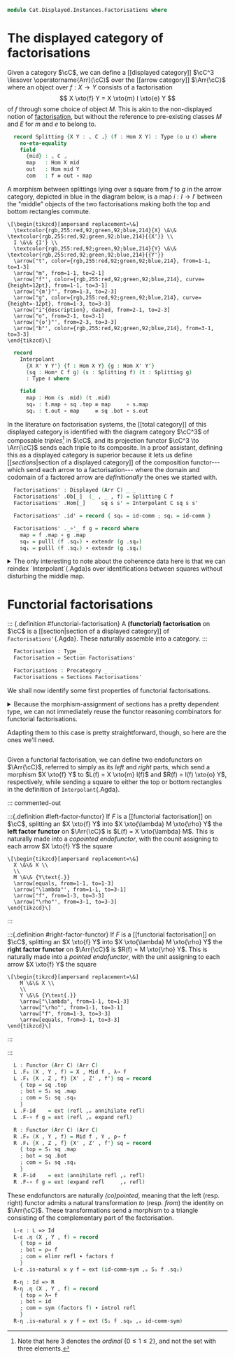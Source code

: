 <!--
```agda
open import Cat.Instances.Shape.Interval
open import Cat.Displayed.Section
open import Cat.Displayed.Base
open import Cat.Prelude

import Cat.Reasoning
```
-->

```agda
module Cat.Displayed.Instances.Factorisations where
```

<!--
```agda
open Displayed
open Functor
open _=>s_
open _=>_
```
-->

<!--
```agda
module _ {o ℓ} (C : Precategory o ℓ) where
  open Cat.Reasoning C
```
-->

# The displayed category of factorisations

Given a category $\cC$, we can define a [[displayed category]] $\cC^3
\liesover \operatorname{Arr}(\cC)$ over the [[arrow category]]
$\Arr{\cC}$ where an object over $f : X \to Y$ consists of a
factorisation
$$
X \xto{f} Y = X \xto{m} I \xto{e} Y
$$
of $f$ through some choice of object $M$. This is akin to the
non-displayed notion of [factorisation], but without the reference to
pre-existing classes $M$ and $E$ for $m$ and $e$ to belong to.

[factorisation]: Cat.Morphism.Factorisation.html

```agda
  record Splitting {X Y : ⌞ C ⌟} (f : Hom X Y) : Type (o ⊔ ℓ) where
    no-eta-equality
    field
      {mid} : ⌞ C ⌟
      map   : Hom X mid
      out   : Hom mid Y
      com   : f ≡ out ∘ map
```

<!--
```agda
  {-# INLINE Splitting.constructor #-}

  open Splitting public
```
-->

A morphism between splittings lying over a square from $f$ to $g$ in the
arrow category, depicted in blue in the diagram below, is a map $i : I
\to I'$ between the "middle" objects of the two factorisations making
both the top and bottom rectangles commute.

~~~{.quiver .attach-around}
\[\begin{tikzcd}[ampersand replacement=\&]
  \textcolor{rgb,255:red,92;green,92;blue,214}{X} \&\& \textcolor{rgb,255:red,92;green,92;blue,214}{{X'}} \\
  I \&\& {I'} \\
  \textcolor{rgb,255:red,92;green,92;blue,214}{Y} \&\& \textcolor{rgb,255:red,92;green,92;blue,214}{{Y'}}
  \arrow["t", color={rgb,255:red,92;green,92;blue,214}, from=1-1, to=1-3]
  \arrow["m", from=1-1, to=2-1]
  \arrow["f"', color={rgb,255:red,92;green,92;blue,214}, curve={height=12pt}, from=1-1, to=3-1]
  \arrow["{m'}"', from=1-3, to=2-3]
  \arrow["g", color={rgb,255:red,92;green,92;blue,214}, curve={height=-12pt}, from=1-3, to=3-3]
  \arrow["i"{description}, dashed, from=2-1, to=2-3]
  \arrow["o", from=2-1, to=3-1]
  \arrow["{o'}"', from=2-3, to=3-3]
  \arrow["b"', color={rgb,255:red,92;green,92;blue,214}, from=3-1, to=3-3]
\end{tikzcd}\]
~~~

```agda
  record
    Interpolant
      {X X' Y Y'} {f : Hom X Y} {g : Hom X' Y'}
      (sq : Homᵃ C f g) (s : Splitting f) (t : Splitting g)
      : Type ℓ where
```

<!--
```agda
    no-eta-equality
    private
      module s = Splitting s
      module t = Splitting t
```
-->

```agda
    field
      map : Hom (s .mid) (t .mid)
      sq₀ : t.map ∘ sq .top ≡ map     ∘ s.map
      sq₁ : t.out ∘ map     ≡ sq .bot ∘ s.out
```

In the literature on factorisation systems, the [[total category]] of
this displayed category is identified with the diagram category $\cC^3$
of composable *triples*[^three] in $\cC$, and its projection functor
$\cC^3 \to \Arr{\cC}$ sends each triple to its composite. In a proof
assistant, defining this as a displayed category is superior because it
lets us define [[*sections*|section of a displayed category]] of the
composition functor--- which send each arrow to a factorisation--- where
the domain and codomain of a factored arrow are *definitionally* the
ones we started with.

[^three]:
    Note that here $3$ denotes the *ordinal* $\{0 \le 1 \le 2\}$,
    and not the set with three elements.

<!--
```agda
  {-# INLINE Interpolant.constructor #-}
  open Interpolant public
unquoteDecl H-Level-Interpolant = declare-record-hlevel 2 H-Level-Interpolant (quote Interpolant)

module _ {o ℓ} {C : Precategory o ℓ} where
  open Precategory C

  Interpolant-pathp
    : ∀ {X X' Y Y'} {f : Hom X Y} {g : Hom X' Y'} {sq sq' : Homᵃ C f g} {p : sq ≡ sq'} {s : Splitting C f} {t : Splitting C g}
    → {f : Interpolant C sq s t} {g : Interpolant C sq' s t}
    → f .map ≡ g .map
    → PathP (λ i → Interpolant C (p i) s t) f g
  Interpolant-pathp p i .map = p i
  Interpolant-pathp {p = q} {s} {t} {f} {g} p i .sq₀ = is-prop→pathp (λ i → Hom-set _ _ (t .map ∘ q i .top) (p i ∘ s .map)) (f .sq₀) (g .sq₀) i
  Interpolant-pathp {p = q} {s} {t} {f} {g} p i .sq₁ = is-prop→pathp (λ i → Hom-set _ _ (t .out ∘ p i) (q i .bot ∘ s .out)) (f .sq₁) (g .sq₁) i

  instance
    Extensional-Interpolant
      : ∀ {X X' Y Y' ℓr} {f : Hom X Y} {g : Hom X' Y'} {sq : Homᵃ C f g} {s : Splitting C f} {t : Splitting C g}
      → ⦃ _ : Extensional (Hom (s .mid) (t .mid)) ℓr ⦄
      → Extensional (Interpolant C sq s t) ℓr
    Extensional-Interpolant = injection→extensional! Interpolant-pathp auto

module _ {o ℓ} (C : Precategory o ℓ) where
  open Cat.Reasoning C
```
-->

```agda
  Factorisations' : Displayed (Arr C) _ _
  Factorisations' .Ob[_]  (_ , _ , f) = Splitting C f
  Factorisations' .Hom[_]     sq s s' = Interpolant C sq s s'

  Factorisations' .id' = record { sq₀ = id-comm ; sq₁ = id-comm }

  Factorisations' ._∘'_ f g = record where
    map = f .map ∘ g .map
    sq₀ = pulll (f .sq₀) ∙ extendr (g .sq₀)
    sq₁ = pulll (f .sq₁) ∙ extendr (g .sq₁)
```

<details>
<summary>The only interesting to note about the coherence data here is
that we can reindex `Interpolant`{.Agda}s over identifications between
squares without disturbing the middle map.</summary>

```agda
  Factorisations' .Hom[_]-set f x y = hlevel 2

  Factorisations' .idr'   f     = Interpolant-pathp (idr _)
  Factorisations' .idl'   f     = Interpolant-pathp (idl _)
  Factorisations' .assoc' f g h = Interpolant-pathp (assoc _ _ _)

  Factorisations' .hom[_] p' f = record where
    map = f .map
    sq₀ = ap₂ _∘_ refl (sym (ap top p')) ∙ f .sq₀
    sq₁ = f .sq₁ ∙ ap₂ _∘_ (ap bot p') refl
  Factorisations' .coh[_] p' f = Interpolant-pathp refl
```

</details>

# Functorial factorisations

::: {.definition #functorial-factorisation}
A **(functorial) factorisation** on $\cC$ is a [[section|section of a
displayed category]] of `Factorisations'`{.Agda}. These naturally
assemble into a category.
:::

```agda
  Factorisation : Type _
  Factorisation = Section Factorisations'

  Factorisations : Precategory _ _
  Factorisations = Sections Factorisations'
```

We shall now identify some first properties of functorial
factorisations.

<!--
```agda
module Factorisation {o ℓ} {C : Precategory o ℓ} (fac : Factorisation C) where
  open Cat.Reasoning C
  open Section fac
  private module Arr = Cat.Reasoning (Arr C)

  module _ {X Y : ⌞ C ⌟} (f : Hom X Y) where
    open Splitting (Section.S₀ fac (X , Y , f))
      renaming (mid to Mid ; map to λ→ ; out to ρ→ ; com to factors)
      public

  module _ {u v w x : ⌞ C ⌟} {f : Hom u v} {g : Hom w x} (sq : Homᵃ C f g) where
    open Interpolant (Section.S₁ fac sq) using (map) public
```
-->

<details>
<summary>Because the morphism-assignment of sections has a pretty
dependent type, we can not immediately reuse the functor reasoning
combinators for functorial factorisations.

Adapting them to this case is pretty straightforward, though, so here
are the ones we'll need.
</summary>

```agda
  adjust
    : ∀ {u v w x} {f : Hom u v} {g : Hom w x} {sq sq' : Homᵃ C f g}
    → sq ≡ sq'
    → S₁ sq .map ≡ S₁ sq' .map
  adjust p = apd (λ i → map) (ap S₁ p)

  weave
    : ∀ {u v w x w' x' y z} {f : Hom u v} {g : Hom w x} {g' : Hom w' x'} {h : Hom y z}
    → {sq : Homᵃ C g h}  {sq' : Homᵃ C f g}
    → {tq : Homᵃ C g' h} {tq' : Homᵃ C f g'}
    → sq Arr.∘ sq' ≡ tq Arr.∘ tq'
    → S₁ sq .map ∘ S₁ sq' .map
    ≡ S₁ tq .map ∘ S₁ tq' .map
  weave p = apd (λ i → map) (sym (S-∘ _ _)) ∙∙ adjust p ∙∙ apd (λ i → map) (S-∘ _ _)

  collapse
    : ∀ {u v w x y z} {f : Hom u v} {g : Hom w x} {h : Hom y z}
    → {sq : Homᵃ C g h} {sq' : Homᵃ C f g} {tq : Homᵃ C f h}
    → sq Arr.∘ sq' ≡ tq
    → S₁ sq .map ∘ S₁ sq' .map
    ≡ S₁ tq .map
  collapse p = apd (λ i → map) (sym (S-∘ _ _)) ∙ adjust p

  expand
    : ∀ {u v w x y z} {f : Hom u v} {g : Hom w x} {h : Hom y z}
    → {sq : Homᵃ C g h} {sq' : Homᵃ C f g} {tq : Homᵃ C f h}
    → tq ≡ sq Arr.∘ sq'
    → S₁ tq .map
    ≡ S₁ sq .map ∘ S₁ sq' .map
  expand p = sym (collapse (sym p))

  annihilate : ∀ {u v} {f : Hom u v} {sq : Homᵃ C f f} → sq ≡ Arr.id → S₁ sq .map ≡ id
  annihilate p = adjust p ∙ apd (λ i → map) S-id
```

</details>

Given a functorial factorisation, we can define two endofunctors on
$\Arr{\cC}$, referred to simply as its *left* and *right* parts, which
send a morphism $X \xto{f} Y$ to $L(f) = X \xto{m} I(f)$ and $R(f) =
I(f) \xto{o} Y$, respectively, while sending a square to either the top
or bottom rectangles in the definition of `Interpolant`{.Agda}.

::: commented-out

:::{.definition #left-factor-functor}
If $F$ is a [[functorial factorisation]] on $\cC$, splitting an $X
\xto{f} Y$ into $X \xto{\lambda} M \xto{\rho} Y$ the **left factor
functor** on $\Arr{\cC}$ is $L(f) = X \xto{\lambda} M$. This is
naturally made into a *copointed endofunctor*, with the counit assigning
to each arrow $X \xto{f} Y$ the square

~~~{.quiver .attach-above}
\[\begin{tikzcd}[ampersand replacement=\&]
  X \&\& X \\
  \\
  M \&\& {Y\text{.}}
  \arrow[equals, from=1-1, to=1-3]
  \arrow["\lambda"', from=1-1, to=3-1]
  \arrow["f", from=1-3, to=3-3]
  \arrow["\rho"', from=3-1, to=3-3]
\end{tikzcd}\]
~~~
:::

:::{.definition #right-factor-functor}
If $F$ is a [[functorial factorisation]] on $\cC$, splitting an $X
\xto{f} Y$ into $X \xto{\lambda} M \xto{\rho} Y$ the **right factor
functor** on $\Arr{\cC}$ is $R(f) = M \xto{\rho} Y$. This is naturally
made into a *pointed endofunctor*, with the unit assigning to each arrow
$X \xto{f} Y$ the square

~~~{.quiver .attach-above}
\[\begin{tikzcd}[ampersand replacement=\&]
	M \&\& X \\
	\\
	Y \&\& {Y\text{.}}
	\arrow["\lambda", from=1-1, to=1-3]
	\arrow["\rho"', from=1-1, to=3-1]
	\arrow["f", from=1-3, to=3-3]
	\arrow[equals, from=3-1, to=3-3]
\end{tikzcd}\]
~~~
:::

:::

```agda
  L : Functor (Arr C) (Arr C)
  L .F₀ (X , Y , f) = X , Mid f , λ→ f
  L .F₁ {X , Z , f} {X' , Z' , f'} sq = record
    { top = sq .top
    ; bot = S₁ sq .map
    ; com = S₁ sq .sq₀
    }
  L .F-id    = ext (refl ,ₚ annihilate refl)
  L .F-∘ f g = ext (refl ,ₚ expand refl)

  R : Functor (Arr C) (Arr C)
  R .F₀ (X , Y , f) = Mid f , Y , ρ→ f
  R .F₁ {X , Z , f} {X' , Z' , f'} sq = record
    { top = S₁ sq .map
    ; bot = sq .bot
    ; com = S₁ sq .sq₁
    }
  R .F-id    = ext (annihilate refl ,ₚ refl)
  R .F-∘ f g = ext (expand refl     ,ₚ refl)
```

These endofunctors are naturally *(co)pointed*, meaning that the left
(resp. right) functor admits a natural transformation *to* (resp.
*from*) the identity on $\Arr{\cC}$. These transformations send a
morphism to a triangle consisting of the complementary part of the
factorisation.

```agda
  L-ε : L => Id
  L-ε .η (X , Y , f) = record
    { top = id
    ; bot = ρ→ f
    ; com = elimr refl ∙ factors f
    }
  L-ε .is-natural x y f = ext (id-comm-sym ,ₚ S₁ f .sq₁)

  R-η : Id => R
  R-η .η (X , Y , f) = record
    { top = λ→ f
    ; bot = id
    ; com = sym (factors f) ∙ introl refl
    }
  R-η .is-natural x y f = ext (S₁ f .sq₀ ,ₚ id-comm-sym)
```

<!--
```agda
-- This is an ugly hack to pretend that morphisms in Factorisations have
-- record fields themselves. Note that we have to choose different names
-- to not clash with those from _=>s_, and that these can not be
-- overloaded.

module
  _ {o ℓ} {C : Precategory o ℓ} {X Y : ⌞ Factorisation C ⌟}
    (f : Factorisations C .Precategory.Hom X Y)
  where
  open Cat.Reasoning C

  private
    module X = Factorisation X
    module Y = Factorisation Y

    record Hack : Type (o ⊔ ℓ) where
      field
        mapᶠᶠ : ∀ {x y} (g : Hom x y) → Hom (X.Mid g) (Y.Mid g)

        sq₀ᶠᶠ : ∀ {x y} (g : Hom x y) → Y.λ→ g ≡ mapᶠᶠ g ∘ X.λ→ g
        sq₁ᶠᶠ : ∀ {x y} (g : Hom x y) → Y.ρ→ g ∘ mapᶠᶠ g ≡ X.ρ→ g

        comᶠᶠ
          : ∀ {w x y z} {g : Hom w x} {h : Hom y z} (i : Homᵃ C g h)
          → mapᶠᶠ h ∘ X .Section.S₁ i .map ≡ Y .Section.S₁ i .map ∘ mapᶠᶠ g

    hack : Hack
    hack = record
      { mapᶠᶠ = λ g → f .map (_ , _ , g) .map
      ; sq₀ᶠᶠ = λ g → intror refl ∙ f .map (_ , _ , g) .sq₀
      ; sq₁ᶠᶠ = λ g → f .map (_ , _ , g) .sq₁ ∙ eliml refl
      ; comᶠᶠ = λ i → apd (λ i → map) (f .com _ _ i)
      }

  open Hack hack public
```
-->
